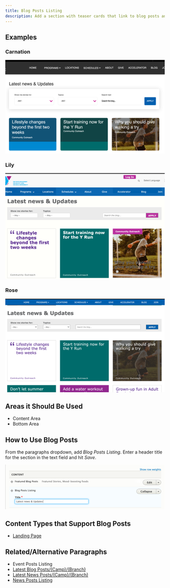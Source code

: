 ```yaml
---
title: Blog Posts Listing
description: Add a section with teaser cards that link to blog posts and dropdown search fields.
---
```


## Examples

### Carnation
![Carnation blog post listing](paragraphs--blog-posts-listing--carnation.jpeg)

### Lily
![Lily blog post listing](paragraphs--blog-posts-listing--lily.jpeg)

### Rose
![Rose blog post listing](paragraphs--blog-posts-listing--rose.jpeg)

## Areas it Should Be Used

* Content Area
* Bottom Area

## How to Use Blog Posts

From the paragraphs dropdown, add *Blog Posts Listing*. Enter a header title for the section in the text field and hit *Save*.

![BLog posts listing admin fields](paragraphs--blog-posts-listing--fields.png)

## Content Types that Support Blog Posts

* [Landing Page](../../content-types/landing-page)

## Related/Alternative Paragraphs

* Event Posts Listing
* [Latest Blog Posts/(Camp)/(Branch)](../latest-blog-posts)
* [Latest News Posts/(Camp)/(Branch)](../latest-news-posts)
* [News Posts Listing](../news-posts-listing)